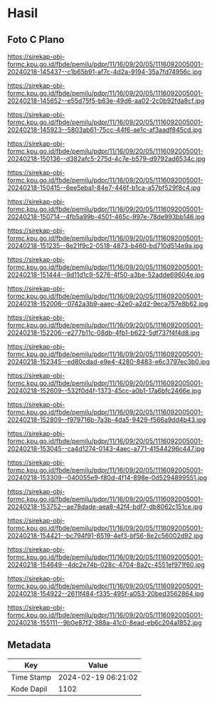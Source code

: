 # Hasil

## Foto C Plano

https://sirekap-obj-formc.kpu.go.id/fbde/pemilu/pdpr/11/16/09/20/05/1116092005001-20240218-145437--c1b65b91-af7c-4d2a-9194-35a7fd74956c.jpg

https://sirekap-obj-formc.kpu.go.id/fbde/pemilu/pdpr/11/16/09/20/05/1116092005001-20240218-145652--e55d75f5-b63e-49d6-aa02-2c0b92fda8cf.jpg

https://sirekap-obj-formc.kpu.go.id/fbde/pemilu/pdpr/11/16/09/20/05/1116092005001-20240218-145923--5803ab61-75cc-44f6-ae1c-af3aadf845cd.jpg

https://sirekap-obj-formc.kpu.go.id/fbde/pemilu/pdpr/11/16/09/20/05/1116092005001-20240218-150136--d382afc5-275d-4c7e-b579-d9792ad6534c.jpg

https://sirekap-obj-formc.kpu.go.id/fbde/pemilu/pdpr/11/16/09/20/05/1116092005001-20240218-150415--6ee5eba1-84e7-446f-b1ca-a57bf529f8c4.jpg

https://sirekap-obj-formc.kpu.go.id/fbde/pemilu/pdpr/11/16/09/20/05/1116092005001-20240218-150714--4fb5a99b-4501-465c-997e-78de993bb146.jpg

https://sirekap-obj-formc.kpu.go.id/fbde/pemilu/pdpr/11/16/09/20/05/1116092005001-20240218-151235--8e21f9c2-0518-4873-b460-bd710d514e9a.jpg

https://sirekap-obj-formc.kpu.go.id/fbde/pemilu/pdpr/11/16/09/20/05/1116092005001-20240218-151444--9d11d1c9-5276-4f50-a3be-52adde69604e.jpg

https://sirekap-obj-formc.kpu.go.id/fbde/pemilu/pdpr/11/16/09/20/05/1116092005001-20240218-152006--0742a3b9-aaec-42e0-a2d2-9eca757e8b62.jpg

https://sirekap-obj-formc.kpu.go.id/fbde/pemilu/pdpr/11/16/09/20/05/1116092005001-20240218-152206--e277b11c-08db-4fb1-b622-5df737f4f4d8.jpg

https://sirekap-obj-formc.kpu.go.id/fbde/pemilu/pdpr/11/16/09/20/05/1116092005001-20240218-152345--ed80cdad-e9e4-4280-8483-e6c3797ec3b0.jpg

https://sirekap-obj-formc.kpu.go.id/fbde/pemilu/pdpr/11/16/09/20/05/1116092005001-20240218-152609--532f0d4f-1373-45cc-a0b1-17a6bfc2466e.jpg

https://sirekap-obj-formc.kpu.go.id/fbde/pemilu/pdpr/11/16/09/20/05/1116092005001-20240218-152809--f979716b-7a3b-4da5-9429-f566a9dd4b43.jpg

https://sirekap-obj-formc.kpu.go.id/fbde/pemilu/pdpr/11/16/09/20/05/1116092005001-20240218-153045--ca4d1274-0143-4aec-a771-41544296c447.jpg

https://sirekap-obj-formc.kpu.go.id/fbde/pemilu/pdpr/11/16/09/20/05/1116092005001-20240218-153309--040055e9-f80d-4f14-898e-0d5294899551.jpg

https://sirekap-obj-formc.kpu.go.id/fbde/pemilu/pdpr/11/16/09/20/05/1116092005001-20240218-153752--ae78dade-aea8-42f4-bdf7-db8062c151ce.jpg

https://sirekap-obj-formc.kpu.go.id/fbde/pemilu/pdpr/11/16/09/20/05/1116092005001-20240218-154421--bc794f91-6519-4ef3-bf56-8e2c56002d92.jpg

https://sirekap-obj-formc.kpu.go.id/fbde/pemilu/pdpr/11/16/09/20/05/1116092005001-20240218-154649--4dc2e74b-028c-4704-8a2c-4551ef971f60.jpg

https://sirekap-obj-formc.kpu.go.id/fbde/pemilu/pdpr/11/16/09/20/05/1116092005001-20240218-154922--2611f484-f335-495f-a053-20bed3562864.jpg

https://sirekap-obj-formc.kpu.go.id/fbde/pemilu/pdpr/11/16/09/20/05/1116092005001-20240218-155111--9b0e87f2-388a-41c0-8ead-eb6c204a1852.jpg


## Metadata

| Key        | Value               |
| ---------- | ------------------- |
| Time Stamp | 2024-02-19 06:21:02 |
| Kode Dapil | 1102                |



